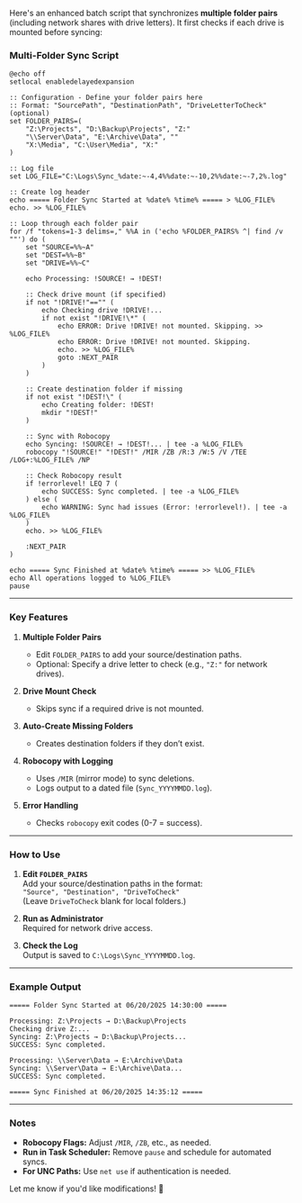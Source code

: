 Here's an enhanced batch script that synchronizes **multiple folder pairs** (including network shares with drive letters). It first checks if each drive is mounted before syncing:

### **Multi-Folder Sync Script**
```batch
@echo off
setlocal enabledelayedexpansion

:: Configuration - Define your folder pairs here
:: Format: "SourcePath", "DestinationPath", "DriveLetterToCheck" (optional)
set FOLDER_PAIRS=(
    "Z:\Projects", "D:\Backup\Projects", "Z:"
    "\\Server\Data", "E:\Archive\Data", ""
    "X:\Media", "C:\User\Media", "X:"
)

:: Log file
set LOG_FILE="C:\Logs\Sync_%date:~-4,4%%date:~-10,2%%date:~-7,2%.log"

:: Create log header
echo ===== Folder Sync Started at %date% %time% ===== > %LOG_FILE%
echo. >> %LOG_FILE%

:: Loop through each folder pair
for /f "tokens=1-3 delims=," %%A in ('echo %FOLDER_PAIRS% ^| find /v ""') do (
    set "SOURCE=%%~A"
    set "DEST=%%~B"
    set "DRIVE=%%~C"

    echo Processing: !SOURCE! → !DEST!

    :: Check drive mount (if specified)
    if not "!DRIVE!"=="" (
        echo Checking drive !DRIVE!...
        if not exist "!DRIVE!\*" (
            echo ERROR: Drive !DRIVE! not mounted. Skipping. >> %LOG_FILE%
            echo ERROR: Drive !DRIVE! not mounted. Skipping.
            echo. >> %LOG_FILE%
            goto :NEXT_PAIR
        )
    )

    :: Create destination folder if missing
    if not exist "!DEST!\" (
        echo Creating folder: !DEST!
        mkdir "!DEST!"
    )

    :: Sync with Robocopy
    echo Syncing: !SOURCE! → !DEST!... | tee -a %LOG_FILE%
    robocopy "!SOURCE!" "!DEST!" /MIR /ZB /R:3 /W:5 /V /TEE /LOG+:%LOG_FILE% /NP

    :: Check Robocopy result
    if !errorlevel! LEQ 7 (
        echo SUCCESS: Sync completed. | tee -a %LOG_FILE%
    ) else (
        echo WARNING: Sync had issues (Error: !errorlevel!). | tee -a %LOG_FILE%
    )
    echo. >> %LOG_FILE%

    :NEXT_PAIR
)

echo ===== Sync Finished at %date% %time% ===== >> %LOG_FILE%
echo All operations logged to %LOG_FILE%
pause
```

---

### **Key Features**
1. **Multiple Folder Pairs**  
   - Edit `FOLDER_PAIRS` to add your source/destination paths.
   - Optional: Specify a drive letter to check (e.g., `"Z:"` for network drives).

2. **Drive Mount Check**  
   - Skips sync if a required drive is not mounted.

3. **Auto-Create Missing Folders**  
   - Creates destination folders if they don’t exist.

4. **Robocopy with Logging**  
   - Uses `/MIR` (mirror mode) to sync deletions.
   - Logs output to a dated file (`Sync_YYYYMMDD.log`).

5. **Error Handling**  
   - Checks `robocopy` exit codes (0-7 = success).

---

### **How to Use**
1. **Edit `FOLDER_PAIRS`**  
   Add your source/destination paths in the format:  
   `"Source", "Destination", "DriveToCheck"`  
   (Leave `DriveToCheck` blank for local folders.)

2. **Run as Administrator**  
   Required for network drive access.

3. **Check the Log**  
   Output is saved to `C:\Logs\Sync_YYYYMMDD.log`.

---

### **Example Output**
```
===== Folder Sync Started at 06/20/2025 14:30:00 =====

Processing: Z:\Projects → D:\Backup\Projects
Checking drive Z:...
Syncing: Z:\Projects → D:\Backup\Projects...
SUCCESS: Sync completed.

Processing: \\Server\Data → E:\Archive\Data
Syncing: \\Server\Data → E:\Archive\Data...
SUCCESS: Sync completed.

===== Sync Finished at 06/20/2025 14:35:12 =====
```

---

### **Notes**
- **Robocopy Flags:** Adjust `/MIR`, `/ZB`, etc., as needed.
- **Run in Task Scheduler:** Remove `pause` and schedule for automated syncs.
- **For UNC Paths:** Use `net use` if authentication is needed.

Let me know if you'd like modifications! 🚀
